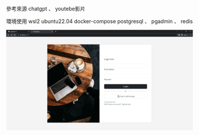 參考來源  chatgpt 、 youtebe影片

環境使用 
wsl2 ubuntu22.04
docker-compose  postgresql 、 pgadmin 、 redis

![image](https://github.com/lovequ4/golang_react_socialmedia/blob/main/ScreenShot/Recording%202023-07-09%20at%2019.09.59.gif)
